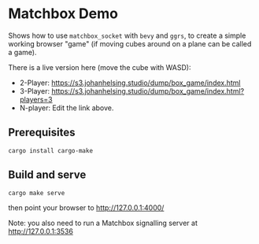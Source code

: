 # Matchbox Demo

Shows how to use `matchbox_socket` with `bevy` and `ggrs`, to create a simple
working browser "game" (if moving cubes around on a plane can be called a game).

There is a live version here (move the cube with WASD):

- 2-Player: https://s3.johanhelsing.studio/dump/box_game/index.html
- 3-Player: https://s3.johanhelsing.studio/dump/box_game/index.html?players=3
- N-player: Edit the link above.

## Prerequisites

```
cargo install cargo-make
```

## Build and serve

```
cargo make serve
```

then point your browser to http://127.0.0.1:4000/

Note: you also need to run a Matchbox signalling server at http://127.0.0.1:3536

<!-- ![Screenshot](https://mrk.sed.pl/bevy-showcase/assets/bevy_webgl2_app_template.png?v=3) -->
